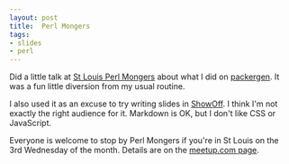 ```yaml
---
layout: post
title:  Perl Mongers
tags:
- slides
- perl
---
```


Did a little talk at [St Louis Perl
Mongers](http://www.meetup.com/St-Louis-Perl-Mongers/) about what I did on
[packergen](https://github.com/mkheironimus/packergen). It was a fun little
diversion from my usual routine.

I also used it as an excuse to try writing slides in
[ShowOff](https://github.com/puppetlabs/showoff). I think I'm not exactly the
right audience for it. Markdown is OK, but I don't like CSS or JavaScript.

Everyone is welcome to stop by Perl Mongers if you're in St Louis on the 3rd
Wednesday of the month. Details are on the [meetup.com
page](http://www.meetup.com/St-Louis-Perl-Mongers/).
